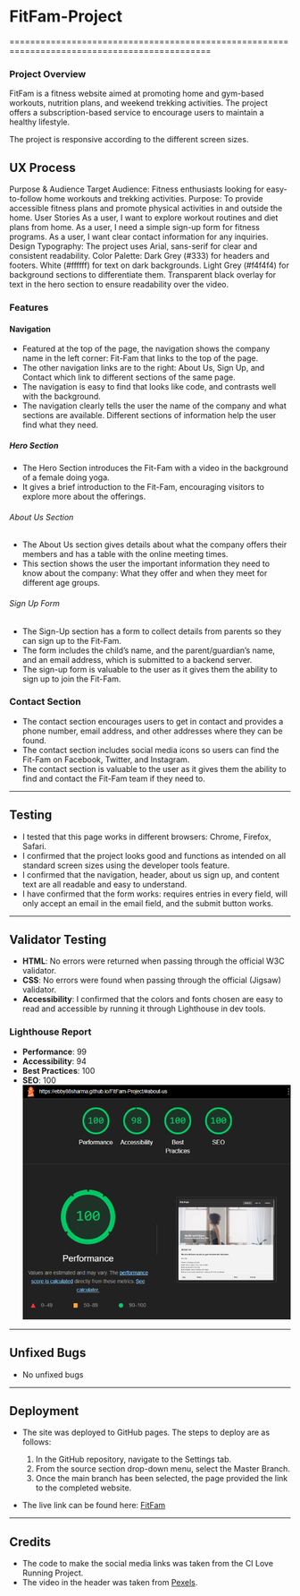 # FitFam-Project
=============================================================================================
### Project Overview
FitFam is a fitness website aimed at promoting home and gym-based workouts, nutrition plans, and weekend trekking activities. The project offers a subscription-based service to encourage users to maintain a healthy lifestyle.

The project is responsive according to the different screen sizes.

## UX Process
Purpose & Audience
Target Audience: Fitness enthusiasts looking for easy-to-follow home workouts and trekking activities.
Purpose: To provide accessible fitness plans and promote physical activities in and outside the home.
User Stories
As a user, I want to explore workout routines and diet plans from home.
As a user, I need a simple sign-up form for fitness programs.
As a user, I want clear contact information for any inquiries.
Design
Typography: The project uses Arial, sans-serif for clear and consistent readability.
Color Palette:
Dark Grey (#333) for headers and footers.
White (#ffffff) for text on dark backgrounds.
Light Grey (#f4f4f4) for background sections to differentiate them.
Transparent black overlay for text in the hero section to ensure readability over the video.

### Features

#### Navigation
- Featured at the top of the page, the navigation shows the company name in the left corner: Fit-Fam that links to the top of the page.
- The other navigation links are to the right: About Us, Sign Up, and Contact which link to different sections of the same page.
- The navigation is easy to find that looks like code, and contrasts well with the background.
- The navigation clearly tells the user the name of the company and what sections are available. Different sections of information help the user find what they need.

##### Hero Section
- The Hero Section introduces the Fit-Fam with a video in the background of a female doing yoga.
- It gives a brief introduction to the Fit-Fam, encouraging visitors to explore more about the offerings.

###### About Us Section
- The About Us section gives details about what the company offers their members and has a table with the online meeting times.
- This section shows the user the important information they need to know about the company: What they offer and when they meet for different age groups.

###### Sign Up Form
- The Sign-Up section has a form to collect details from parents so they can sign up to the Fit-Fam.
- The form includes the child’s name, and the parent/guardian’s name, and an email address, which is submitted to a backend server.
- The sign-up form is valuable to the user as it gives them the ability to sign up to join the Fit-Fam.

### Contact Section
- The contact section encourages users to get in contact and provides a phone number, email address, and other addresses where they can be found.
- The contact section includes social media icons so users can find the Fit-Fam on Facebook, Twitter, and Instagram.
- The contact section is valuable to the user as it gives them the ability to find and contact the Fit-Fam team if they need to.

---

## Testing

- I tested that this page works in different browsers: Chrome, Firefox, Safari.
- I confirmed that the project looks good and functions as intended on all standard screen sizes using the developer tools feature.
- I confirmed that the navigation, header, about us sign up, and content text are all readable and easy to understand.
- I have confirmed that the form works: requires entries in every field, will only accept an email in the email field, and the submit button works.

---

## Validator Testing

- **HTML**: No errors were returned when passing through the official W3C validator.
- **CSS**: No errors were found when passing through the official (Jigsaw) validator.
- **Accessibility**: I confirmed that the colors and fonts chosen are easy to read and accessible by running it through Lighthouse in dev tools.

### Lighthouse Report
- **Performance**: 99
- **Accessibility**: 94
- **Best Practices**: 100
- **SEO**: 100
![alt text](image-3.png)
---

## Unfixed Bugs

- No unfixed bugs

---

## Deployment

- The site was deployed to GitHub pages. The steps to deploy are as follows:
  1. In the GitHub repository, navigate to the Settings tab.
  2. From the source section drop-down menu, select the Master Branch.
  3. Once the main branch has been selected, the page provided the link to the completed website.

- The live link can be found here: [FitFam](https://ebby88sharma.github.io/FitFam-Project/)

---

## Credits

- The code to make the social media links was taken from the CI Love Running Project.
- The video in the header was taken from [Pexels](https://www.pexels.com).
